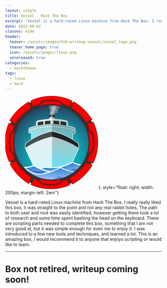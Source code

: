 ```yaml
---
layout: single
title: Vessel - Hack The Box
excerpt: "Vessel is a hard-rated Linux machine from Hack The Box. I really really liked this box, it was straight to the point and not any real rabbit holes. The path to both user and root was easily identified, however getting there took a lot of research and some time spent bashing the head on the keyboard. There are scripting parts needed to complete this box, something that I am not very good at, but it was simple enough for even me to enjoy it. I was introduced to a few new tools and techniques, and learned a lot. This is an amazing box, I would recommend it to anyone that enjoys scripting or would like to learn."
date: 2022-09-02
classes: wide
header:
  teaser: /assets/images/htb-writeup-vessel/vessel_logo.png
  teaser_home_page: true
  icon: /assets/images/linux.png
  unreleased: true
categories:
  - hackthebox
tags:  
  - linux
  - hard
---
```


![](/assets/images/htb-writeup-vessel/vessel_logo.png){: style="float: right; width: 200px; margin-left: 2em"}

Vessel is a hard-rated Linux machine from Hack The Box. I really really liked this box, it was straight to the point and not any real rabbit holes. The path to both user and root was easily identified, however getting there took a lot of research and some time spent bashing the head on the keyboard. There are scripting parts needed to complete this box, something that I am not very good at, but it was simple enough for even me to enjoy it. I was introduced to a few new tools and techniques, and learned a lot. This is an amazing box, I would recommend it to anyone that enjoys scripting or would like to learn.


----------------

# Box not retired, writeup coming soon! 
